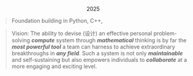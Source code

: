 $$2025$$


> Foundation building in Python, C++, 

> Vision: The ability to devise (设计) an effective personal problem-solving ***compute*** system through ***mathematical*** thinking is by far the ***most powerful tool*** a team can harness to achieve extraordinary breakthroughs in ***any field***. Such a system is not only ***maintainable*** and self-sustaining but also empowers individuals to ***collaborate*** at a more engaging and exciting level.
